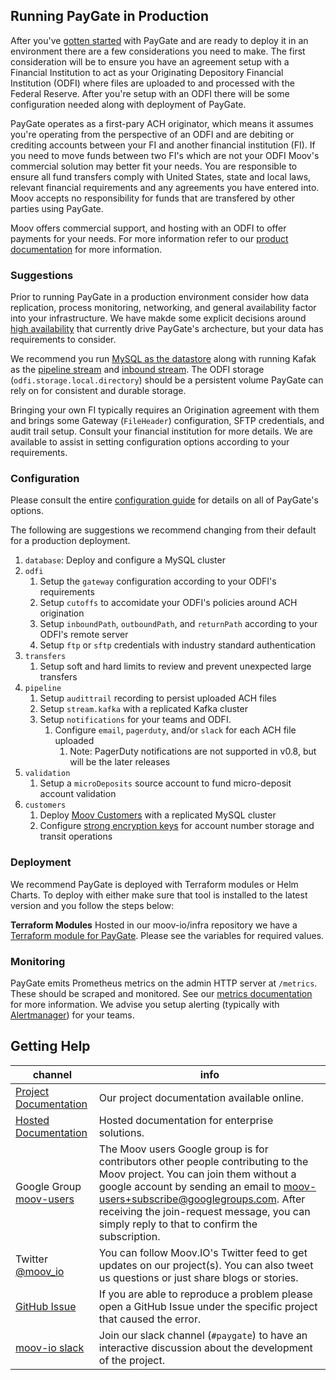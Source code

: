 ## Running PayGate in Production

After you've [gotten started](https://github.com/moov-io/paygate#getting-started) with PayGate and are ready to deploy it in an environment there are a few considerations you need to make. The first consideration will be to ensure you have an agreement setup with a Financial Institution to act as your Originating Depository Financial Institution (ODFI) where files are uploaded to and processed with the Federal Reserve. After you're setup with an ODFI there will be some configuration needed along with deployment of PayGate.

PayGate operates as a first-pary ACH originator, which means it assumes you're operating from the perspective of an ODFI and are debiting or crediting accounts between your FI and another financial institution (FI). If you need to move funds between two FI's which are not your ODFI Moov's commercial solution may better fit your needs. You are responsible to ensure all fund transfers comply with United States, state and local laws, relevant financial requirements and any agreements you have entered into. Moov accepts no responsibility for funds that are transfered by other parties using PayGate.

Moov offers commercial support, and hosting with an ODFI to offer payments for your needs. For more information refer to our [product documentation](https://docs.moov.io/paygate/) for more information.

### Suggestions

Prior to running PayGate in a production environment consider how data replication, process monitoring, networking, and general availability factor into your infrastructure. We have makde some explicit decisions around [high availability](./ha.md) that currently drive PayGate's archecture, but your data has requirements to consider.

We recommend you run [MySQL as the datastore](./config.md#database) along with running Kafak as the [pipeline stream](./config.md#pipeline) and [inbound stream](#TODO). The ODFI storage (`odfi.storage.local.directory`) should be a persistent volume PayGate can rely on for consistent and durable storage.

Bringing your own FI typically requires an Origination agreement with them and brings some Gateway (`FileHeader`) configuration, SFTP credentials, and audit trail setup. Consult your financial institution for more details. We are available to assist in setting configuration options according to your requirements.

### Configuration

Please consult the entire [configuration guide](./config.md) for details on all of PayGate's options.

The following are suggestions we recommend changing from their default for a production deployment.

1. `database`: Deploy and configure a MySQL cluster
1. `odfi`
   1. Setup the `gateway` configuration according to your ODFI's requirements
   1. Setup `cutoffs` to accomidate your ODFI's policies around ACH origination
   1. Setup `inboundPath`, `outboundPath`, and `returnPath` according to your ODFI's remote server
   1. Setup `ftp` or `sftp` credentials with industry standard authentication
1. `transfers`
   1. Setup soft and hard limits to review and prevent unexpected large transfers
1. `pipeline`
   1. Setup `audittrail` recording to persist uploaded ACH files
   1. Setup `stream.kafka` with a replicated Kafka cluster
   1. Setup `notifications` for your teams and ODFI.
      1. Configure `email`, `pagerduty`, and/or `slack` for each ACH file uploaded
         1. Note: PagerDuty notifications are not supported in v0.8, but will be the later releases
1. `validation`
   1. Setup a `microDeposits` source account to fund micro-deposit account validation
1. `customers`
   1. Deploy [Moov Customers](https://github.com/moov-io/customers) with a replicated MySQL cluster
   1. Configure [strong encryption keys](https://github.com/moov-io/customers#account-numbers) for account number storage and transit operations

### Deployment

We recommend PayGate is deployed with Terraform modules or Helm Charts. To deploy with either make sure that tool is installed to the latest version and you follow the steps below:

**Terraform Modules**
Hosted in our moov-io/infra repository we have a [Terraform module for PayGate](https://github.com/moov-io/infra/blob/master/modules/paygate/variables.tf). Please see the variables for required values.

<!--
**Helm Charts**
Hosted in our moov-io/charts repository we have a [Helm chart for PayGate](https://github.com/moov-io/charts/tree/master/charts/paygate). Please fill in `values.yaml` with the required values.
-->

### Monitoring

PayGate emits Prometheus metrics on the admin HTTP server at `/metrics`. These should be scraped and monitored. See our [metrics documentation](./metrics.md) for more information. We advise you setup alerting (typically with [Alertmanager](https://github.com/prometheus/alertmanager)) for your teams.

## Getting Help

 channel | info
 ------- | -------
 [Project Documentation](https://github.com/moov-io/paygate/tree/master/docs/) | Our project documentation available online.
 [Hosted Documentation](https://docs.moov.io/paygate/) | Hosted documentation for enterprise solutions.
 Google Group [moov-users](https://groups.google.com/forum/#!forum/moov-users)| The Moov users Google group is for contributors other people contributing to the Moov project. You can join them without a google account by sending an email to [moov-users+subscribe@googlegroups.com](mailto:moov-users+subscribe@googlegroups.com). After receiving the join-request message, you can simply reply to that to confirm the subscription.
Twitter [@moov_io](https://twitter.com/moov_io)	| You can follow Moov.IO's Twitter feed to get updates on our project(s). You can also tweet us questions or just share blogs or stories.
[GitHub Issue](https://github.com/moov-io) | If you are able to reproduce a problem please open a GitHub Issue under the specific project that caused the error.
[moov-io slack](https://slack.moov.io/) | Join our slack channel (`#paygate`) to have an interactive discussion about the development of the project.
